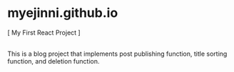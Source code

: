 # myejinni.github.io

<p>[ My First React Project ]<p>
<br>
This is a blog project that implements post publishing function, title sorting function, and deletion function.
